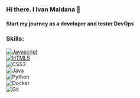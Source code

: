 ### Hi there. I Ivan Maidana 👋
#### Start my journey as a developer and tester DevOps

### Skills:
[![Javascript](https://img.shields.io/badge/Javascript-%231572B6.svg?style=for-the-badge&logo=javascript&logoColor=White&labelColor=101010)]()
<br>
[![HTML5](https://img.shields.io/badge/html5-%23E34F26.svg?style=for-the-badge&logo=html5&logoColor=white&labelColor=101010)]()
<br>
![CSS3](https://img.shields.io/badge/css3-%231572B6.svg?style=for-the-badge&logo=css3&logoColor=white&labelColor=101010)
<br>
![Java](https://img.shields.io/badge/java-%23ED8B00.svg?style=for-the-badge&logo=java&logoColor=white&labelColor=101010)
<br>
![Python](https://img.shields.io/badge/python-3670A0?style=for-the-badge&logo=python&logoColor=white&labelColor=101010)
<br>
![Docker](https://img.shields.io/badge/docker-%230db7ed.svg?style=for-the-badge&logo=docker&logoColor=white&labelColor=101010)
<br>
![Git](https://img.shields.io/badge/git-%23F05033.svg?style=for-the-badge&logo=git&logoColor=white&labelColor=101010)

<!--
**Ivan9912/ivan9912** is a ✨ _special_ ✨ repository because its `README.md` (this file) appears on your GitHub profile.

Here are some ideas to get you started:

- 🔭 I’m currently working on ...
- 🌱 I’m currently learning ...
- 👯 I’m looking to collaborate on ...
- 🤔 I’m looking for help with ...
- 💬 Ask me about ...
- 📫 How to reach me: ...
- 😄 Pronouns: ...
- ⚡ Fun fact: ...
-->
